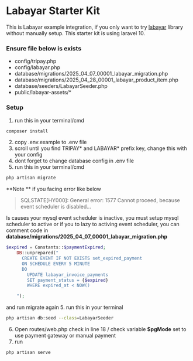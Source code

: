 # Labayar Starter Kit

This is Labayar example integration, if you only want to try [labayar](https://github.com/masraga/labayar) library without manually setup. This starter kit is using laravel 10.

### Ensure file below is exists

-   config/tripay.php
-   config/labayar.php
-   database/migrations/2025_04_07_00001_labayar_migration.php
-   database/migrations/2025_04_28_00001_labayar_product_item.php
-   database/seeders/LabayarSeeder.php
-   public/labayar-assets/\*

### Setup

1. run this in your terminal/cmd

```sh
composer install
```

2. copy .env.example to .env file
3. scroll until you find TRIPAY* and LABAYAR* prefix key, change this with your config
4. dont forget to change database config in .env file
5. run this in your terminal/cmd

```sh
php artisan migrate
```

**Note ** if you facing error like below

> SQLSTATE[HY000]: General error: 1577 Cannot proceed, because event scheduler is disabled...

Is causes your mysql event scheduler is inactive, you must setup mysql scheduler to active or if you to lazy to activing event scheduler, you can comment code in **database/migrations/2025_04_07_00001_labayar_migration.php**

```php
$expired = Constants::$paymentExpired;
    DB::unprepared("
      CREATE EVENT IF NOT EXISTS set_expired_payment
      ON SCHEDULE EVERY 5 MINUTE
      DO
        UPDATE labayar_invoice_payments
        SET payment_status = {$expired}
        WHERE expired_at < NOW()

    ");
```

and run migrate again 5. run this in your terminal

```sh
php artisan db:seed --class=LabayarSeeder
```

6. Open routes/web.php check in line 18 / check variable **$pgMode** set to use payment gateway or manual payment
7. run

```sh
php artisan serve
```
